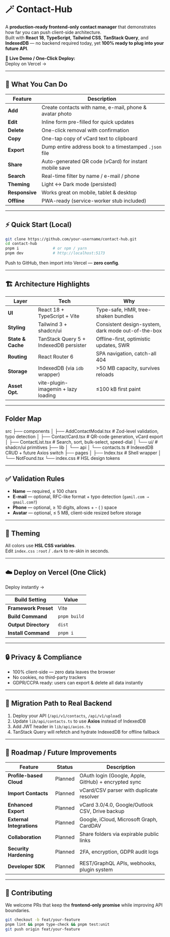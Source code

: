 # 🪄 Contact-Hub

A **production-ready frontend-only contact manager** that demonstrates how far you can push client-side architecture.  
Built with **React 18**, **TypeScript**, **Tailwind CSS**, **TanStack Query**, and **IndexedDB** — no backend required today, yet **100% ready to plug into your future API**.

🔗 **Live Demo / One-Click Deploy:**  
Deploy on Vercel →

---

## 🚀 What You Can Do

| Feature | Description |
|----------|--------------|
| **Add** | Create contacts with name, e-mail, phone & avatar photo |
| **Edit** | Inline form pre-filled for quick updates |
| **Delete** | One-click removal with confirmation |
| **Copy** | One-tap copy of vCard text to clipboard |
| **Export** | Dump entire address book to a timestamped `.json` file |
| **Share** | Auto-generated QR code (vCard) for instant mobile save |
| **Search** | Real-time filter by name / e-mail / phone |
| **Theming** | Light ↔ Dark mode (persisted) |
| **Responsive** | Works great on mobile, tablet & desktop |
| **Offline** | PWA-ready (service-worker stub included) |

---

## ⚡ Quick Start (Local)

```bash
git clone https://github.com/your-username/contact-hub.git
cd contact-hub
pnpm i               # or npm / yarn
pnpm dev             # http://localhost:5173
```
Push to GitHub, then import into Vercel — **zero config**.

---

## 🏗 Architecture Highlights

| Layer | Tech | Why |
|--------|------|-----|
| **UI** | React 18 + TypeScript + Vite | Type-safe, HMR, tree-shaken bundles |
| **Styling** | Tailwind 3 + shadcn/ui | Consistent design-system, dark mode out-of-the-box |
| **State & Cache** | TanStack Query 5 + IndexedDB persister | Offline-first, optimistic updates, SWR |
| **Routing** | React Router 6 | SPA navigation, catch-all 404 |
| **Storage** | IndexedDB (via `idb` wrapper) | >50 MB capacity, survives reloads |
| **Asset Opt.** | vite-plugin-imagemin + lazy loading | ≤100 kB first paint |

---

## Folder Map

src
├── components
│ ├── AddContactModal.tsx # Zod-level validation, typo detection
│ ├── ContactCard.tsx # QR-code generation, vCard export
│ ├── ContactList.tsx # Search, sort, bulk-select, speed-dial
│ └── ui/ # shadcn/ui primitives
├── lib
│ └── api
│ └── contacts.ts # IndexedDB CRUD + future Axios switch
├── pages
│ ├── Index.tsx # Shell wrapper
│ └── NotFound.tsx
└── index.css # HSL design tokens


---

## ✅ Validation Rules

- **Name** — required, ≤ 100 chars  
- **E-mail** — optional, RFC-like format + typo detection (`gamil.com → gmail.com?`)  
- **Phone** — optional, ≥ 10 digits, allows + - ( ) space  
- **Avatar** — optional, ≤ 5 MB, client-side resized before storage  

---

## 🎨 Theming

All colors use **HSL CSS variables**.  
Edit `index.css` `:root` / `.dark` to re-skin in seconds.

---

## ☁️ Deploy on Vercel (One Click)

Deploy instantly →

| Build Setting | Value |
|----------------|--------|
| **Framework Preset** | Vite |
| **Build Command** | `pnpm build` |
| **Output Directory** | `dist` |
| **Install Command** | `pnpm i` |

---

## 🔒 Privacy & Compliance

- 100% client-side — zero data leaves the browser  
- No cookies, no third-party trackers  
- GDPR/CCPA ready: users can export & delete all data instantly  

---

## 🔁 Migration Path to Real Backend

1. Deploy your API (`/api/v1/contacts`, `/api/v1/upload`)  
2. Update `lib/api/contacts.ts` to use **Axios** instead of IndexedDB  
3. Add JWT header in `lib/api/axios.ts`  
4. TanStack Query will refetch and hydrate IndexedDB for offline fallback  

---

## 🧭 Roadmap / Future Improvements

| Feature | Status | Description |
|----------|---------|-------------|
| **Profile-based Cloud** | Planned | OAuth login (Google, Apple, GitHub) + encrypted sync |
| **Import Contacts** | Planned | vCard/CSV parser with duplicate resolver |
| **Enhanced Export** | Planned | vCard 3.0/4.0, Google/Outlook CSV, Drive backup |
| **External Integrations** | Planned | Google, iCloud, Microsoft Graph, CardDAV |
| **Collaboration** | Planned | Share folders via expirable public links |
| **Security Hardening** | Planned | 2FA, encryption, GDPR audit logs |
| **Developer SDK** | Planned | REST/GraphQL APIs, webhooks, plugin system |

---

## 🤝 Contributing

We welcome PRs that keep the **frontend-only promise** while improving API boundaries.

```bash
git checkout -b feat/your-feature
pnpm lint && pnpm type-check && pnpm test:unit
git push origin feat/your-feature

